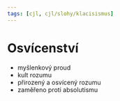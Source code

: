 ```yaml
---
tags: [cjl, cjl/slohy/klacisismus]
---
```

# Osvícenství
- myšlenkový proud
- kult rozumu
- přirozený a osvícený rozumu
- zaměřeno proti absolutismu